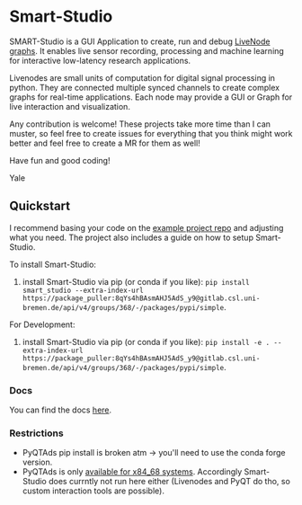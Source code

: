 # Smart-Studio

SMART-Studio is a GUI Application to create, run and debug [LiveNode graphs](https://livenodes.pages.csl.uni-bremen.de/livenodes/).
It enables live sensor recording, processing and machine learning for interactive low-latency research applications.

Livenodes are small units of computation for digital signal processing in python. They are connected multiple synced channels to create complex graphs for real-time applications. Each node may provide a GUI or Graph for live interaction and visualization.

Any contribution is welcome! These projects take more time than I can muster, so feel free to create issues for everything that you think might work better and feel free to create a MR for them as well!

Have fun and good coding!

Yale


## Quickstart

I recommend basing your code on the [example project repo](https://gitlab.csl.uni-bremen.de/livenodes/example-project) and adjusting what you need. The project also includes a guide on how to setup Smart-Studio.

To install Smart-Studio:
1. install Smart-Studio via pip (or conda if you like): `pip install smart_studio --extra-index-url https://package_puller:8qYs4hBAsmAHJ5AdS_y9@gitlab.csl.uni-bremen.de/api/v4/groups/368/-/packages/pypi/simple`.

For Development:
1. install Smart-Studio via pip (or conda if you like): `pip install -e . --extra-index-url https://package_puller:8qYs4hBAsmAHJ5AdS_y9@gitlab.csl.uni-bremen.de/api/v4/groups/368/-/packages/pypi/simple`.

### Docs

You can find the docs [here](https://livenodes.pages.csl.uni-bremen.de/smart-studio/index.html).

### Restrictions

- PyQTAds pip install is broken atm -> you'll need to use the conda forge version.
- PyQTAds is only [available for x84_68 systems](https://github.com/conda-forge/pyqtads-feedstock/issues/46). Accordingly Smart-Studio does currntly not run here either (Livenodes and PyQT do tho, so custom interaction tools are possible).
